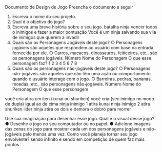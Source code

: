 Documento de Design de Jogo
Preencha o documento a seguir
1. Escreva o nome do seu projeto.
2. Qual é o objetivo do jogo?
3. Escreva uma breve história sobre o seu jogo.
batalha ninja
vencer todos o inimigos e fazer a maior pontuação
Você é um ninja salvando sua vila de inimigos que querem a invadir
4. Quais são os Personagens Jogáveis deste jogo?
○ Personagens jogáveis são aqueles que respondem ao usuário com base
na entrada fornecida por ele.
○ Carros, macacos, dinossauros, feiticeiros, etc., são os personagens
jogáveis.
Número Nome do Personagem O que esse
personagem faz?
1
2
3
4
5
6
7
8
5. Quais são os personagens não-jogáveis deste jogo?
○ Personagens não-jogáveis são aqueles que não têm uma ação ou
comportamento quando o usuário interage com o jogo.
○ Barreiras, pedras, bananas, moedas, etc., são personagens não-jogáveis.
Número Nome do Personagem O que esse
personagem




você cria atira um iten (kunai ou shuriken)
você cria (seu inimigo no modo de dupla) igual ao de cima
ninja inimigo 1 atira kunai
ninja inimigo 2 atira shuriken
lider ninja atira os dois e demora o dobro para morrer





Use sua imaginação para desenhar esse jogo. Qual é o visual desse jogo?
● Desenhe o jogo no seu computador ou no papel.
● Adicione imagens das cenas do jogo para mostrar cada um dos personagens
jogáveis e não-jogáveis pelo menos uma vez.
Como você planeja tornar seu jogo envolvente?
sendo infinito e sendo em competição de quem faz mais pontos